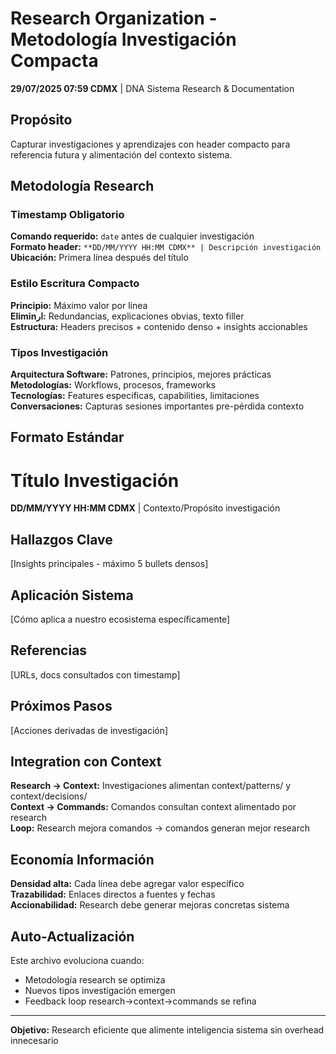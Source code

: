 # Research Organization - Metodología Investigación Compacta

**29/07/2025 07:59 CDMX** | DNA Sistema Research & Documentation

## Propósito
Capturar investigaciones y aprendizajes con header compacto para referencia futura y alimentación del contexto sistema.

## Metodología Research

### Timestamp Obligatorio
**Comando requerido:** `date` antes de cualquier investigación  
**Formato header:** `**DD/MM/YYYY HH:MM CDMX** | Descripción investigación`  
**Ubicación:** Primera línea después del título

### Estilo Escritura Compacto
**Principio:** Máximo valor por línea  
**Eliminار:** Redundancias, explicaciones obvias, texto filler  
**Estructura:** Headers precisos + contenido denso + insights accionables

### Tipos Investigación

**Arquitectura Software:** Patrones, principios, mejores prácticas  
**Metodologías:** Workflows, procesos, frameworks  
**Tecnologías:** Features específicas, capabilities, limitaciones  
**Conversaciones:** Capturas sesiones importantes pre-pérdida contexto

## Formato Estándar

# Título Investigación

**DD/MM/YYYY HH:MM CDMX** | Contexto/Propósito investigación

## Hallazgos Clave
[Insights principales - máximo 5 bullets densos]

## Aplicación Sistema
[Cómo aplica a nuestro ecosistema específicamente]

## Referencias
[URLs, docs consultados con timestamp]

## Próximos Pasos
[Acciones derivadas de investigación]

## Integration con Context

**Research → Context:** Investigaciones alimentan context/patterns/ y context/decisions/  
**Context → Commands:** Comandos consultan context alimentado por research  
**Loop:** Research mejora comandos → comandos generan mejor research

## Economía Información

**Densidad alta:** Cada línea debe agregar valor específico  
**Trazabilidad:** Enlaces directos a fuentes y fechas  
**Accionabilidad:** Research debe generar mejoras concretas sistema

## Auto-Actualización

Este archivo evoluciona cuando:
- Metodología research se optimiza
- Nuevos tipos investigación emergen  
- Feedback loop research→context→commands se refina

---
**Objetivo:** Research eficiente que alimente inteligencia sistema sin overhead innecesario